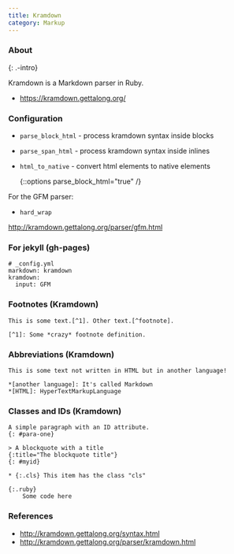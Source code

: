 ```yaml
---
title: Kramdown
category: Markup
---
```


### About
{: .-intro}

Kramdown is a Markdown parser in Ruby.

- <https://kramdown.gettalong.org/>

### Configuration

 * `parse_block_html` - process kramdown syntax inside blocks
 * `parse_span_html` - process kramdown syntax inside inlines
 * `html_to_native` - convert html elements to native elements

    {::options parse_block_html="true" /}

For the GFM parser:

 * `hard_wrap`

http://kramdown.gettalong.org/parser/gfm.html

### For jekyll (gh-pages)

    # _config.yml
    markdown: kramdown
    kramdown:
      input: GFM

### Footnotes (Kramdown)

    This is some text.[^1]. Other text.[^footnote].

    [^1]: Some *crazy* footnote definition.

### Abbreviations (Kramdown)

    This is some text not written in HTML but in another language!

    *[another language]: It's called Markdown
    *[HTML]: HyperTextMarkupLanguage

### Classes and IDs (Kramdown)

    A simple paragraph with an ID attribute.
    {: #para-one}

    > A blockquote with a title
    {:title="The blockquote title"}
    {: #myid}

    * {:.cls} This item has the class "cls"

    {:.ruby}
        Some code here

### References

 * http://kramdown.gettalong.org/syntax.html
 * http://kramdown.gettalong.org/parser/kramdown.html
